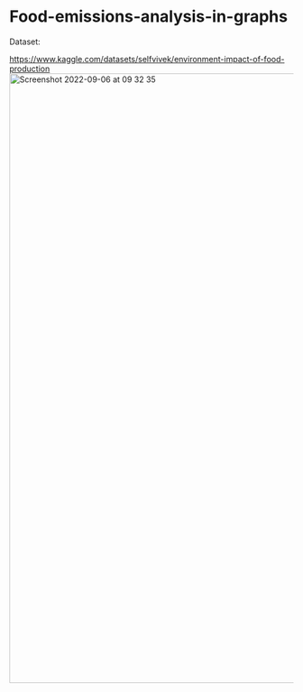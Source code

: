 # Food-emissions-analysis-in-graphs


Dataset:


https://www.kaggle.com/datasets/selfvivek/environment-impact-of-food-production
<img width="1081" alt="Screenshot 2022-09-06 at 09 32 35" src="https://user-images.githubusercontent.com/62494997/188588508-18a32da5-58b3-4c32-b574-176df5023e93.png">
